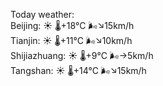 Today weather:  
Beijing: ☀️   🌡️+18°C 🌬️↘15km/h  
Tianjin: ☀️   🌡️+11°C 🌬️↘10km/h  
Shijiazhuang: ☀️   🌡️+9°C 🌬️→5km/h  
Tangshan: ☀️   🌡️+14°C 🌬️↘15km/h  
